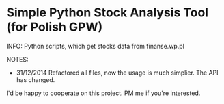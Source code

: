 Simple Python Stock Analysis Tool (for Polish GPW)
=============================

INFO:
Python scripts, which get stocks data from finanse.wp.pl

NOTES:
- 31/12/2014 Refactored all files, now the usage is much simplier. The API has changed.

I'd be happy to cooperate on this project. PM me if you're interested.
